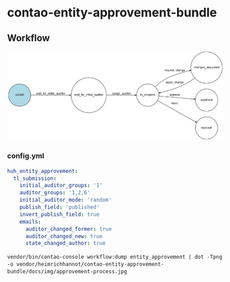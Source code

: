 # contao-entity-approvement-bundle

## Workflow

![workflow](docs/img/approvement-process.jpg)

### config.yml

```yaml
huh_entity_approvement:
  tl_submission:
    initial_auditor_groups: '1'
    auditor_groups: '1,2,6'
    initial_auditor_mode: 'random'
    publish_field: 'published'
    invert_publish_field: true
    emails:
      auditor_changed_former: true
      auditor_changed_new: true
      state_changed_author: true
```

`vendor/bin/contao-console workflow:dump entity_approvement | dot -Tpng -o vendor/heimrichhannot/contao-entity-approvement-bundle/docs/img/approvement-process.jpg`